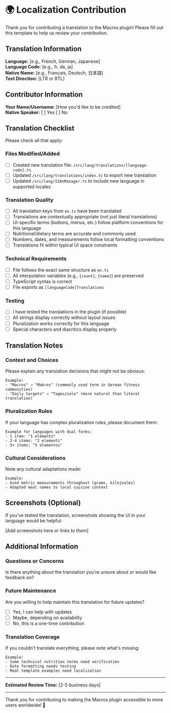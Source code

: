 # 🌍 Localization Contribution

Thank you for contributing a translation to the Macros plugin! Please fill out this template to help us review your contribution.

## Translation Information

**Language:** [e.g., French, German, Japanese]  
**Language Code:** [e.g., fr, de, ja]  
**Native Name:** [e.g., Français, Deutsch, 日本語]  
**Text Direction:** [LTR or RTL]

## Contributor Information

**Your Name/Username:** [How you'd like to be credited]  
**Native Speaker:** [ ] Yes [ ] No  

## Translation Checklist

Please check all that apply:

### Files Modified/Added
- [ ] Created new translation file: `/src/lang/translations/[language-code].ts`
- [ ] Updated `/src/lang/translations/index.ts` to export new translation
- [ ] Updated `/src/lang/I18nManager.ts` to include new language in supported locales

### Translation Quality
- [ ] All translation keys from `en.ts` have been translated
- [ ] Translations are contextually appropriate (not just literal translations)
- [ ] UI-specific terms (buttons, menus, etc.) follow platform conventions for this language
- [ ] Nutritional/dietary terms are accurate and commonly used
- [ ] Numbers, dates, and measurements follow local formatting conventions
- [ ] Translations fit within typical UI space constraints

### Technical Requirements
- [ ] File follows the exact same structure as `en.ts`
- [ ] All interpolation variables (e.g., `{count}`, `{name}`) are preserved
- [ ] TypeScript syntax is correct
- [ ] File exports as `[languageCode]Translations`

### Testing
- [ ] I have tested the translations in the plugin (if possible)
- [ ] All strings display correctly without layout issues
- [ ] Pluralization works correctly for this language
- [ ] Special characters and diacritics display properly

## Translation Notes

### Context and Choices
Please explain any translation decisions that might not be obvious:

```
Example:
- "Macros" → "Makros" (commonly used term in German fitness communities)
- "Daily targets" → "Tagesziele" (more natural than literal translation)
```

### Pluralization Rules
If your language has complex pluralization rules, please document them:

```
Example for languages with dual forms:
- 1 item: "1 elemento"
- 2-4 items: "2 elementi" 
- 5+ items: "5 elementos"
```

### Cultural Considerations
Note any cultural adaptations made:

```
Example:
- Used metric measurements throughout (grams, kilojoules)
- Adapted meal names to local cuisine context
```

## Screenshots (Optional)

If you've tested the translation, screenshots showing the UI in your language would be helpful:

[Add screenshots here or links to them]

## Additional Information

### Questions or Concerns
Is there anything about the translation you're unsure about or would like feedback on?

### Future Maintenance
Are you willing to help maintain this translation for future updates?
- [ ] Yes, I can help with updates
- [ ] Maybe, depending on availability
- [ ] No, this is a one-time contribution

### Translation Coverage
If you couldn't translate everything, please note what's missing:

```
Example:
- Some technical nutrition terms need verification
- Date formatting needs testing
- Meal template examples need localization
```

---

**Estimated Review Time:** [2-5 business days]

---

Thank you for contributing to making the Macros plugin accessible to more users worldwide! 🙏
